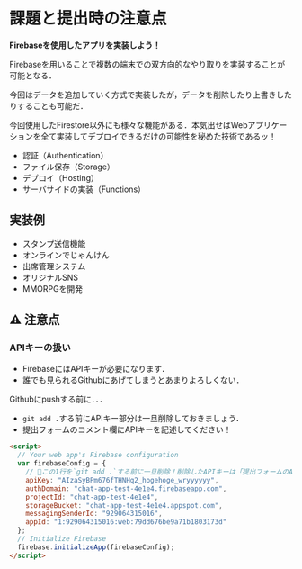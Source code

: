 # 課題と提出時の注意点

**Firebaseを使用したアプリを実装しよう！**

Firebaseを用いることで複数の端末での双方向的なやり取りを実装することが可能となる．

今回はデータを追加していく方式で実装したが，データを削除したり上書きしたりすることも可能だ．

今回使用したFirestore以外にも様々な機能がある．本気出せばWebアプリケーションを全て実装してデプロイできるだけの可能性を秘めた技術であるッ！

- 認証（Authentication）
- ファイル保存（Storage）
- デプロイ（Hosting）
- サーバサイドの実装（Functions）

## 実装例

- スタンプ送信機能
- オンラインでじゃんけん
- 出席管理システム
- オリジナルSNS
- MMORPGを開発

## ⚠️ 注意点

### APIキーの扱い

- FirebaseにはAPIキーが必要になります．
- 誰でも見られるGithubにあげてしまうとあまりよろしくない．

Githubにpushする前に．．．

- `git add .`する前にAPIキー部分は一旦削除しておきましょう．
- 提出フォームのコメント欄にAPIキーを記述してください！

```html
<script>
  // Your web app's Firebase configuration
  var firebaseConfig = {
    // 🔽この1行を`git add .`する前に一旦削除！削除したAPIキーは「提出フォームのAPIkey欄」に記述！
    apiKey: "AIzaSyBPm676fTHNHq2_hogehoge_wryyyyyy",
    authDomain: "chat-app-test-4e1e4.firebaseapp.com",
    projectId: "chat-app-test-4e1e4",
    storageBucket: "chat-app-test-4e1e4.appspot.com",
    messagingSenderId: "929064315016",
    appId: "1:929064315016:web:79dd676be9a71b1803173d"
  };
  // Initialize Firebase
  firebase.initializeApp(firebaseConfig);
</script>

```

